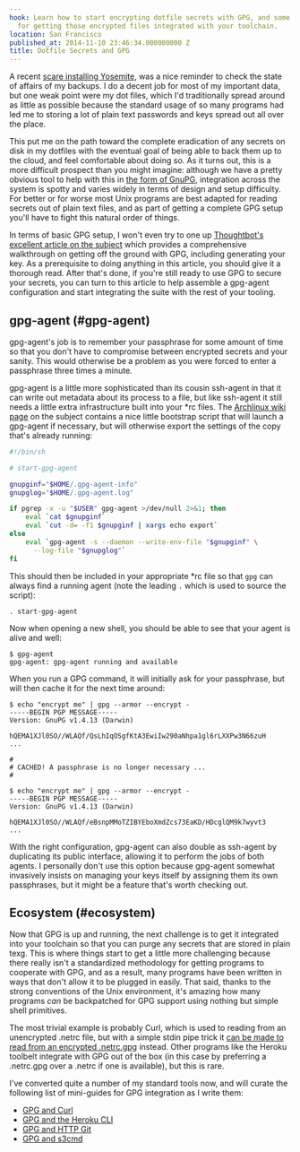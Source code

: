 ```yaml
---
hook: Learn how to start encrypting dotfile secrets with GPG, and some techniques
  for getting those encrypted files integrated with your toolchain.
location: San Francisco
published_at: 2014-11-10 23:46:34.000000000 Z
title: Dotfile Secrets and GPG
---
```


A recent [scare installing Yosemite](/fragments/yosemite-progress), was a nice reminder to check the state of affairs of my backups. I do a decent job for most of my important data, but one weak point were my dot files, which I'd traditionally spread around as little as possible because the standard usage of so many programs had led me to storing a lot of plain text passwords and keys spread out all over the place.

This put me on the path toward the complete eradication of any secrets on disk in my dotfiles with the eventual goal of being able to back them up to the cloud, and feel comfortable about doing so. As it turns out, this is a more difficult prospect than you might imagine: although we have a pretty obvious tool to help with this in [the form of GnuPG](https://wiki.archlinux.org/index.php/GnuPG), integration across the system is spotty and varies widely in terms of design and setup difficulty. For better or for worse most Unix programs are best adapted for reading secrets out of plain text files, and as part of getting a complete GPG setup you'll have to fight this natural order of things.

In terms of basic GPG setup, I won't even try to one up [Thoughtbot's excellent article on the subject](http://robots.thoughtbot.com/pgp-and-you) which provides a comprehensive walkthrough on getting off the ground with GPG, including generating your key. As a prerequisite to doing anything in this article, you should give it a thorough read. After that's done, if you're still ready to use GPG to secure your secrets, you can turn to this article to help assemble a gpg-agent configuration and start integrating the suite with the rest of your tooling.

## gpg-agent (#gpg-agent)

gpg-agent's job is to remember your passphrase for some amount of time so that you don't have to compromise between encrypted secrets and your sanity. This would otherwise be a problem as you were forced to enter a passphrase three times a minute.

gpg-agent is a little more sophisticated than its cousin ssh-agent in that it can write out metadata about its process to a file, but like ssh-agent it still needs a little extra infrastructure built into your *rc files. The [Archlinux wiki page](https://wiki.archlinux.org/index.php/GnuPG#gpg-agent) on the subject contains a nice little bootstrap script that will launch a gpg-agent if necessary, but will otherwise export the settings of the copy that's already running:

``` sh
#!/bin/sh

# start-gpg-agent

gnupginf="$HOME/.gpg-agent-info"
gnupglog="$HOME/.gpg-agent.log"

if pgrep -x -u "$USER" gpg-agent >/dev/null 2>&1; then
    eval `cat $gnupginf`
    eval `cut -d= -f1 $gnupginf | xargs echo export`
else
    eval `gpg-agent -s --daemon --write-env-file "$gnupginf" \
      --log-file "$gnupglog"`
fi
```

This should then be included in your appropriate *rc file so that `gpg` can always find a running agent (note the leading `.` which is used to source the script):

```
. start-gpg-agent
```

Now when opening a new shell, you should be able to see that your agent is alive and well:

```
$ gpg-agent
gpg-agent: gpg-agent running and available
```

When you run a GPG command, it will initially ask for your passphrase, but will then cache it for the next time around:

```
$ echo "encrypt me" | gpg --armor --encrypt -
-----BEGIN PGP MESSAGE-----
Version: GnuPG v1.4.13 (Darwin)

hQEMA1XJl0SO//WLAQf/QsLhIqOSgfKtA3EwiIw290aNhpa1gl6rLXXPw3N66zuH
...

#
# CACHED! A passphrase is no longer necessary ...
#

$ echo "encrypt me" | gpg --armor --encrypt -
-----BEGIN PGP MESSAGE-----
Version: GnuPG v1.4.13 (Darwin)

hQEMA1XJl0SO//WLAQf/eBsnpMMoTZIBYEboXmdZcs73EaKD/HDcglQM9k7wyvt3
...
```

With the right configuration, gpg-agent can also double as ssh-agent by duplicating its public interface, allowing it to perform the jobs of both agents. I personally don't use this option because gpg-agent somewhat invasively insists on managing your keys itself by assigning them its own passphrases, but it might be a feature that's worth checking out.

## Ecosystem (#ecosystem)

Now that GPG is up and running, the next challenge is to get it integrated into your toolchain so that you can purge any secrets that are stored in plain texg. This is where things start to get a little more challenging because there really isn't a standardized methodology for getting programs to cooperate with GPG, and as a result, many programs have been written in ways that don't allow it to be plugged in easily. That said, thanks to the strong conventions of the Unix environment, it's amazing how many programs _can_ be backpatched for GPG support using nothing but simple shell primitives.

The most trivial example is probably Curl, which is used to reading from an unencrypted .netrc file, but with a simple stdin pipe trick it [can be made to read from an encrypted .netrc.gpg](/fragments/gpg-curl) instead. Other programs like the Heroku toolbelt integrate with GPG out of the box (in this case by preferring a .netrc.gpg over a .netrc if one is available), but this is rare.

I've converted quite a number of my standard tools now, and will curate the following list of mini-guides for GPG integration as I write them:

* [GPG and Curl](/fragments/gpg-curl)
* [GPG and the Heroku CLI](/fragments/gpg-heroku)
* [GPG and HTTP Git](/fragments/gpg-git)
* [GPG and s3cmd](/fragments/gpg-s3cmd)
